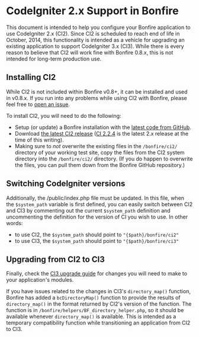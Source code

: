 # CodeIgniter 2.x Support in Bonfire

This document is intended to help you configure your Bonfire application to use CodeIgniter 2.x (CI2).
Since CI2 is scheduled to reach end of life in October, 2014, this functionality is intended as a vehicle for upgrading an existing application to support CodeIgniter 3.x (CI3).
While there is every reason to believe that CI2 will work fine with Bonfire 0.8.x, this is not intended for long-term production use.

## Installing CI2

While CI2 is not included within Bonfire v0.8+, it can be installed and used in v0.8.x.
If you run into any problems while using CI2 with Bonfire, please feel free to [open an issue](https://github.com/ci-bonfire/Bonfire/issues).

To install CI2, you will need to do the following:
- Setup (or update) a Bonfire installation with the [latest code from GitHub](https://github.com/ci-bonfire/Bonfire).
- Download [the latest CI2 release](http://www.codeigniter.com/download) ([CI 2.2.4](https://github.com/bcit-ci/CodeIgniter/archive/2.2.4.zip) is the latest 2.x release at the time of this writing).
- Making sure to *not* overwrite the existing files in the `/bonfire/ci2/` directory of your working test site, copy the files from the CI2 system directory into the `/bonfire/ci2/` directory. (If you do happen to overwrite the files, you can pull them down from the Bonfire GitHub repository.)

## Switching CodeIgniter versions

Additionally, the /public/index.php file must be updated.
In this file, when the `$system_path` variable is first defined, you can easily switch between CI2 and CI3 by commenting out the current `$system_path` definition and uncommenting the definition for the version of CI you wish to use.
In other words:
- to use CI2, the `$system_path` should point to `"{$path}/bonfire/ci2"`
- to use CI3, the `$system_path` should point to `"{$path}/bonfire/ci3"`

## Upgrading from CI2 to CI3

Finally, check the [CI3 upgrade guide](http://www.codeigniter.com/userguide3/installation/upgrade_300.html) for changes you will need to make to your application's modules.

If you have issues related to the changes in CI3's `directory_map()` function, Bonfire has added a `bcDirectoryMap()` function to provide the results of `directory_map()` in the format returned by CI2's version of the function.
The function is in `/bonfire/helpers/BF_directory_helper.php`, so it should be available whenever `directory_map()` is available.
This is intended as a temporary compatibility function while transitioning an application from CI2 to CI3.
